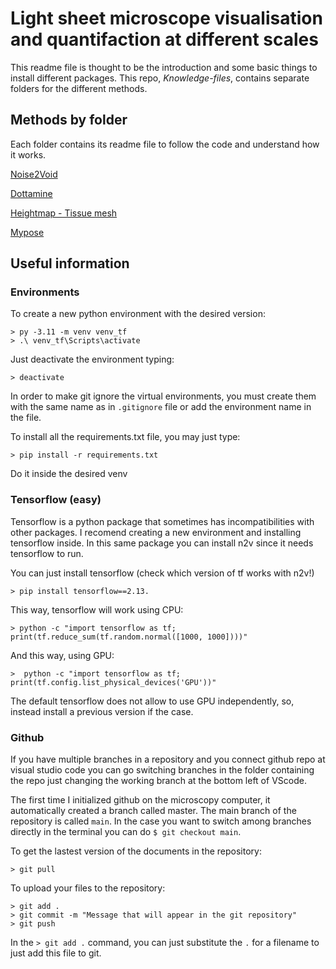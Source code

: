 # Light sheet microscope visualisation and quantifaction at different scales

This readme file is thought to be the introduction and some basic things to install different packages. This repo, *Knowledge-files*, contains separate folders for the different methods.

## Methods by folder

Each folder contains its readme file to follow the code and understand how it works.

[Noise2Void](./noise2Void/README.md)

[Dottamine](./dottamine/README.md)

[Heightmap - Tissue mesh](./heightmap/README.md)

[Mypose](./mypose/README.md)



## Useful information

### Environments

To create a new python environment with the desired version:
```{bash}
> py -3.11 -m venv venv_tf
> .\ venv_tf\Scripts\activate
```
Just deactivate the environment typing:
```
> deactivate
```
In order to make git ignore the virtual environments, you must create them with the same name as in ```.gitignore``` file or add the environment name in the file.

To install all the requirements.txt file, you may just type:
```
> pip install -r requirements.txt
```
Do it inside the desired venv


### Tensorflow (easy)

Tensorflow is a python package that sometimes has incompatibilities with other packages. I recomend creating a new environment and installing tensorflow inside. In this same package you can install n2v since it needs tensorflow to run.

You can just install tensorflow (check which version of tf works with n2v!)
```
> pip install tensorflow==2.13.

```
This way, tensorflow will work using CPU:
```
> python -c "import tensorflow as tf; print(tf.reduce_sum(tf.random.normal([1000, 1000])))"
```
And this way, using GPU:
```
>  python -c "import tensorflow as tf; print(tf.config.list_physical_devices('GPU'))"
```
The default tensorflow does not allow to use GPU independently, so, instead install a previous version if the case.


### Github

If you have multiple branches in a repository and you connect github repo at visual studio code you can go switching branches in the folder containing the repo just changing the working branch at the bottom left of VScode. 

The first time I initialized github on the microscopy computer, it automatically created a branch called master. The main branch of the repository is called ```main```. In the case you want to switch among branches directly in the terminal you can do ```$ git checkout main```.


To get the lastest version of the documents in the repository:
```
> git pull
```

To upload your files to the repository:
```
> git add .
> git commit -m "Message that will appear in the git repository"
> git push
```
In the ```> git add .``` command, you can just substitute the ```.``` for a filename to just add this file to git.






<!--

# Napari

To use napari, just import it, load an image using skimage and initializate the viewer:
```
import napari
import skimage as sk
im = sk.io.imread('Image dir')
viewer = napari.Viewer()
viewer.add_image(im)
```
If it does not work, you can install conda and then create an environment where you install [napari](https://napari.org/stable/tutorials/fundamentals/installation).

# N2V for a given dome

The file called ```denoiseDome.py``` (there is a jupyter notebook version of it [not in main]) denoises a dome using a 2d plane denoise model. To make it work, just change the directories. It is kind of slow. For every 2D plane it takes around 1 or 2 seconds, so multiply the number of Z layers per frames and this is the time it will take.
```{py}
dome_path =      './domes/Nice Domes' # Fill with the path of the dome
name_of_dome =   '21.tif'             # Fill with the name of the dome
save_dome_path = './domes/domes_n2v/' # Fill with the path to save the dome
name_save_dome = '21_denoised.tif'    # Write the name of the file to save
```
Also, once you have wwritten the directories, you have to write which 3D frame you want to denoise. If you want to denoise 4D data, just write ```-1```:
```
frame = -1 # Write the frame number (-1) for evety timepoint
```

Be careful with the path of the model. You may need to change it if you move the ```denoiseDome.py``` file. We can train another model using different images of several domes and timepoints in order to make it more adaptable to a given case.

# Cellpose for napari

After installing cellpose for napari (in requirements_pynapari), or ```pip install cellpose-napari```, initializate a napari View. Then go to pluggins, and select ```cellpose (cellpose-napari)```. 
- If it does not appear, close napari and open it again. You can also check if it is installed in Plugins > Install/Uninstall plugins.
- Once you have it and you select it, a panel will appear on the right of the napari viewer. You have to select the image layer you want to segment, and the model. 
- Check process stack as 3D and also, if you want to try several parameters, you may want to uncheck the clear previous results box.
- Then just press run segmentation. It will take around 10 to 15 minutes to process a ~130 image stack.

The problem with cellpose (as all segmentation algorithms) remains in the quality of the image we have. The higher the quality, the better the results. -->